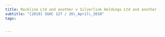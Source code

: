 ```yaml
---
title: Rockline Ltd and another v Silverlink Holdings Ltd and another (Schroder Venture Managers 
subtitle: "[2010] SGHC 127 / 26\_April\_2010"
tags:


---
```


